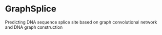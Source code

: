 # GraphSplice
Predicting DNA sequence splice site based on graph convolutional network and DNA graph construction 

